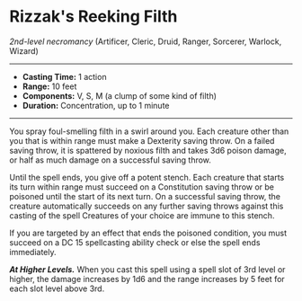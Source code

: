 # Rizzak's Reeking Filth 
*2nd-level necromancy* (Artificer, Cleric, Druid, Ranger, Sorcerer, Warlock, Wizard)
___
- **Casting Time:** 1 action 
- **Range:** 10 feet 
- **Components:** V, S, M (a clump of some kind of filth) 
- **Duration:** Concentration, up to 1 minute 
---
You spray foul-smelling filth in a swirl around you. Each creature other than you that is within range must make a Dexterity saving throw. On a failed saving throw, it is spattered by noxious filth and takes 3d6 poison damage, or half as much damage on a successful saving throw. 

Until the spell ends, you give off a potent stench. Each creature that starts its turn within range must succeed on a Constitution saving throw or be poisoned until the start of its next turn. On a successful saving throw, the creature automatically succeeds on any further saving throws against this casting of the spell Creatures of your choice are immune to this stench. 

If you are targeted by an effect that ends the poisoned condition, you must succeed on a DC 15 spellcasting ability check or else the spell ends immediately. 

***At Higher Levels.*** When you cast this spell using a spell slot of 3rd level or higher, the damage increases by 1d6 and the range increases by 5 feet for each slot level above 3rd.
